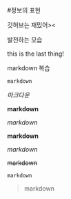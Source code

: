 #정보의 표현

깃허브는 재밌어>< 

발전하는 모습

this is the last thing!

markdown 복습

`markdown`

<em>마크다운</em>


<strong>markdown</strong>

*markdown*


**markdown**


_markdown_


~~markdown~~


`markdown`


> markdown
